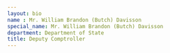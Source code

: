 ```yaml
---
layout: bio
name : Mr. William Brandon (Butch) Davisson 
special_name: Mr. William Brandon (Butch) Davisson 
department: Department of State
title: Deputy Comptroller
---
```


